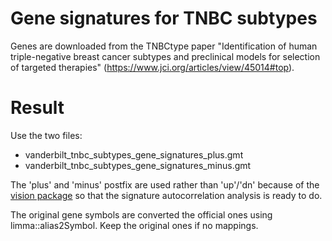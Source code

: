 # Gene signatures for TNBC subtypes

Genes are downloaded from the TNBCtype paper "Identification of human triple-negative breast cancer subtypes and preclinical models for selection of targeted therapies" (https://www.jci.org/articles/view/45014#top).


# Result

Use the two files:
- vanderbilt_tnbc_subtypes_gene_signatures_plus.gmt
- vanderbilt_tnbc_subtypes_gene_signatures_minus.gmt

The 'plus' and 'minus' postfix are used rather than 'up'/'dn' because of the [vision package](https://yoseflab.github.io/VISION/articles/Signatures.html#create-your-own--gmt-files) so that the signature autocorrelation analysis is ready to do.

The original gene symbols are converted the official ones using limma::alias2Symbol. Keep the original ones if no mappings.
